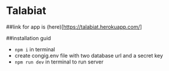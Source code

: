 # Talabiat

##link for app is (here)[https://talabiat.herokuapp.com/]

##installation guid
 - ```npm i``` in terminal
 - create congig.env file with two database url and a secret key
 - ```npm run dev``` in terminal to run server
